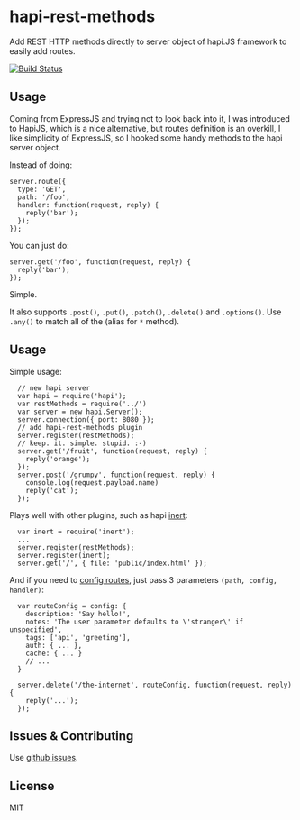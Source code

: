 # hapi-rest-methods
Add REST HTTP methods directly to server object of hapi.JS framework to easily add routes.

[![Build Status](https://secure.travis-ci.org/daraosn/hapi-rest-methods.png)](http://travis-ci.org/daraosn/hapi-rest-methods)

## Usage
Coming from ExpressJS and trying not to look back into it, I was introduced to HapiJS, which is a nice alternative, but routes definition is an overkill, I like simplicity of ExpressJS, so I hooked some handy methods to the hapi server object.

Instead of doing:

```
server.route({
  type: 'GET',
  path: '/foo',
  handler: function(request, reply) {
    reply('bar');
  });
});
```

You can just do:

```
server.get('/foo', function(request, reply) {
  reply('bar');
});
```

Simple.

It also supports `.post()`, `.put()`, `.patch()`, `.delete()` and `.options()`. Use `.any()` to match all of the (alias for `*` method).


## Usage

Simple usage:
```
  // new hapi server
  var hapi = require('hapi');
  var restMethods = require('../')
  var server = new hapi.Server();
  server.connection({ port: 8080 });
  // add hapi-rest-methods plugin
  server.register(restMethods);
  // keep. it. simple. stupid. :-)
  server.get('/fruit', function(request, reply) {
    reply('orange');
  });
  server.post('/grumpy', function(request, reply) {
    console.log(request.payload.name)
    reply('cat');
  });
```

Plays well with other plugins, such as hapi [inert](https://github.com/hapijs/inert):
```
  var inert = require('inert');
  ...
  server.register(restMethods);
  server.register(inert);
  server.get('/', { file: 'public/index.html' });
```

And if you need to [config routes](http://hapijs.com/api#route-configuration), just pass 3 parameters `(path, config, handler)`:
```
  var routeConfig = config: {
    description: 'Say hello!',
    notes: 'The user parameter defaults to \'stranger\' if unspecified',
    tags: ['api', 'greeting'],
    auth: { ... },
    cache: { ... }
    // ...
  }

  server.delete('/the-internet', routeConfig, function(request, reply) {
    reply('...');
  });
```

## Issues & Contributing

Use [github issues](https://github.com/daraosn/hapi-rest-methods/issues).

## License

MIT